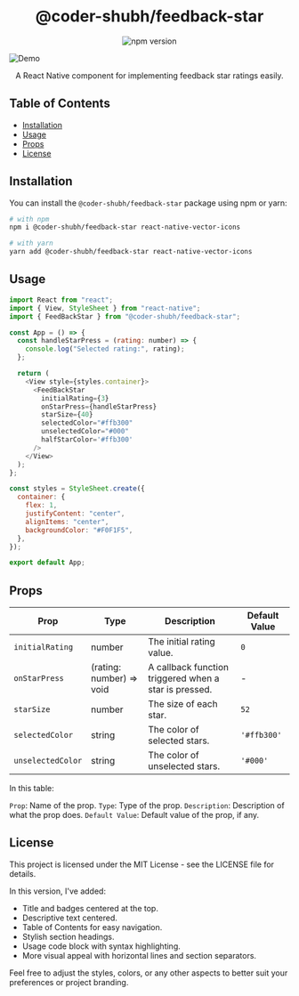 <!-- Title -->
<h1 align="center">@coder-shubh/feedback-star</h1>

<!-- Badges -->
<p align="center">
  <img src="https://img.shields.io/npm/v/@coder-shubh/feedback-star" alt="npm version">
  <!-- <img src="https://img.shields.io/github.com/coder-shubh/ShubhamPackage" alt="license"> -->
</p>


![Demo](https://raw.githubusercontent.com/bviebahn/react-native-star-rating-widget/master/media/demo.gif)



<!-- Description -->
<p align="center">
  A React Native component for implementing feedback star ratings easily.
</p>

<!-- Table of Contents -->
<h2>Table of Contents</h2>

- [Installation](#installation)
- [Usage](#usage)
- [Props](#props)
- [License](#license)

<!-- Installation -->
<h2>Installation</h2>

You can install the `@coder-shubh/feedback-star` package using npm or yarn:

```bash
# with npm
npm i @coder-shubh/feedback-star react-native-vector-icons

# with yarn
yarn add @coder-shubh/feedback-star react-native-vector-icons
```

<!-- Usage -->
<h2>Usage</h2>

```js
import React from "react";
import { View, StyleSheet } from "react-native";
import { FeedBackStar } from "@coder-shubh/feedback-star";

const App = () => {
  const handleStarPress = (rating: number) => {
    console.log("Selected rating:", rating);
  };

  return (
    <View style={styles.container}>
      <FeedBackStar
        initialRating={3}
        onStarPress={handleStarPress}
        starSize={40}
        selectedColor="#ffb300"
        unselectedColor="#000"
        halfStarColor='#ffb300'
      />
    </View>
  );
};

const styles = StyleSheet.create({
  container: {
    flex: 1,
    justifyContent: "center",
    alignItems: "center",
    backgroundColor: "#F0F1F5",
  },
});

export default App;
```

<!-- Props -->
<h2>Props</h2>

| Prop              | Type                              | Description                                   | Default Value |
|-------------------|-----------------------------------|-----------------------------------------------|---------------|
| `initialRating`   | number                            | The initial rating value.                     | `0`           |
| `onStarPress`     | (rating: number) => void          | A callback function triggered when a star is pressed. | -       |
| `starSize`        | number                            | The size of each star.                       | `52`          |
| `selectedColor`   | string                            | The color of selected stars.                 | `'#ffb300'`   |
| `unselectedColor` | string                            | The color of unselected stars.               | `'#000'`      |


In this table:

`Prop`: Name of the prop.
`Type`: Type of the prop.
`Description`: Description of what the prop does.
`Default Value`: Default value of the prop, if any.


<!-- License -->
<h2>License</h2>

This project is licensed under the MIT License - see the LICENSE file for details.

In this version, I've added:

- Title and badges centered at the top.
- Descriptive text centered.
- Table of Contents for easy navigation.
- Stylish section headings.
- Usage code block with syntax highlighting.
- More visual appeal with horizontal lines and section separators.

Feel free to adjust the styles, colors, or any other aspects to better suit your preferences or project branding.
